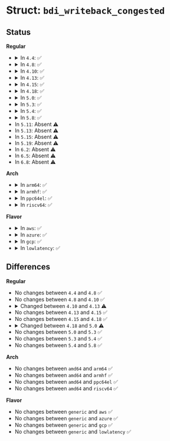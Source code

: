 # Struct: <code>bdi_writeback_congested</code>

## Status
<b>Regular</b>
<ul>
<li>
<details>
<summary>In <code>4.4</code>: ✅</summary>

```c
struct bdi_writeback_congested {
    long unsigned int state;
    atomic_t refcnt;
    struct backing_dev_info *bdi;
    int blkcg_id;
    struct rb_node rb_node;
};
```
</details>
</li>
<li>
<details>
<summary>In <code>4.8</code>: ✅</summary>

```c
struct bdi_writeback_congested {
    long unsigned int state;
    atomic_t refcnt;
    struct backing_dev_info *bdi;
    int blkcg_id;
    struct rb_node rb_node;
};
```
</details>
</li>
<li>
<details>
<summary>In <code>4.10</code>: ✅</summary>

```c
struct bdi_writeback_congested {
    long unsigned int state;
    atomic_t refcnt;
    struct backing_dev_info *bdi;
    int blkcg_id;
    struct rb_node rb_node;
};
```
</details>
</li>
<li>
<details>
<summary>In <code>4.13</code>: ✅</summary>

```c
struct bdi_writeback_congested {
    long unsigned int state;
    atomic_t refcnt;
    struct backing_dev_info *__bdi;
    int blkcg_id;
    struct rb_node rb_node;
};
```
</details>
</li>
<li>
<details>
<summary>In <code>4.15</code>: ✅</summary>

```c
struct bdi_writeback_congested {
    long unsigned int state;
    atomic_t refcnt;
    struct backing_dev_info *__bdi;
    int blkcg_id;
    struct rb_node rb_node;
};
```
</details>
</li>
<li>
<details>
<summary>In <code>4.18</code>: ✅</summary>

```c
struct bdi_writeback_congested {
    long unsigned int state;
    atomic_t refcnt;
    struct backing_dev_info *__bdi;
    int blkcg_id;
    struct rb_node rb_node;
};
```
</details>
</li>
<li>
<details>
<summary>In <code>5.0</code>: ✅</summary>

```c
struct bdi_writeback_congested {
    long unsigned int state;
    refcount_t refcnt;
    struct backing_dev_info *__bdi;
    int blkcg_id;
    struct rb_node rb_node;
};
```
</details>
</li>
<li>
<details>
<summary>In <code>5.3</code>: ✅</summary>

```c
struct bdi_writeback_congested {
    long unsigned int state;
    refcount_t refcnt;
    struct backing_dev_info *__bdi;
    int blkcg_id;
    struct rb_node rb_node;
};
```
</details>
</li>
<li>
<details>
<summary>In <code>5.4</code>: ✅</summary>

```c
struct bdi_writeback_congested {
    long unsigned int state;
    refcount_t refcnt;
    struct backing_dev_info *__bdi;
    int blkcg_id;
    struct rb_node rb_node;
};
```
</details>
</li>
<li>
<details>
<summary>In <code>5.8</code>: ✅</summary>

```c
struct bdi_writeback_congested {
    long unsigned int state;
    refcount_t refcnt;
    struct backing_dev_info *__bdi;
    int blkcg_id;
    struct rb_node rb_node;
};
```
</details>
</li>
<li>
In <code>5.11</code>: Absent ⚠️
</li>
<li>
In <code>5.13</code>: Absent ⚠️
</li>
<li>
In <code>5.15</code>: Absent ⚠️
</li>
<li>
In <code>5.19</code>: Absent ⚠️
</li>
<li>
In <code>6.2</code>: Absent ⚠️
</li>
<li>
In <code>6.5</code>: Absent ⚠️
</li>
<li>
In <code>6.8</code>: Absent ⚠️
</li>
</ul>
<b>Arch</b>
<ul>
<li>
<details>
<summary>In <code>arm64</code>: ✅</summary>

```c
struct bdi_writeback_congested {
    long unsigned int state;
    refcount_t refcnt;
    struct backing_dev_info *__bdi;
    int blkcg_id;
    struct rb_node rb_node;
};
```
</details>
</li>
<li>
<details>
<summary>In <code>armhf</code>: ✅</summary>

```c
struct bdi_writeback_congested {
    long unsigned int state;
    refcount_t refcnt;
    struct backing_dev_info *__bdi;
    int blkcg_id;
    struct rb_node rb_node;
};
```
</details>
</li>
<li>
<details>
<summary>In <code>ppc64el</code>: ✅</summary>

```c
struct bdi_writeback_congested {
    long unsigned int state;
    refcount_t refcnt;
    struct backing_dev_info *__bdi;
    int blkcg_id;
    struct rb_node rb_node;
};
```
</details>
</li>
<li>
<details>
<summary>In <code>riscv64</code>: ✅</summary>

```c
struct bdi_writeback_congested {
    long unsigned int state;
    refcount_t refcnt;
    struct backing_dev_info *__bdi;
    int blkcg_id;
    struct rb_node rb_node;
};
```
</details>
</li>
</ul>
<b>Flavor</b>
<ul>
<li>
<details>
<summary>In <code>aws</code>: ✅</summary>

```c
struct bdi_writeback_congested {
    long unsigned int state;
    refcount_t refcnt;
    struct backing_dev_info *__bdi;
    int blkcg_id;
    struct rb_node rb_node;
};
```
</details>
</li>
<li>
<details>
<summary>In <code>azure</code>: ✅</summary>

```c
struct bdi_writeback_congested {
    long unsigned int state;
    refcount_t refcnt;
    struct backing_dev_info *__bdi;
    int blkcg_id;
    struct rb_node rb_node;
};
```
</details>
</li>
<li>
<details>
<summary>In <code>gcp</code>: ✅</summary>

```c
struct bdi_writeback_congested {
    long unsigned int state;
    refcount_t refcnt;
    struct backing_dev_info *__bdi;
    int blkcg_id;
    struct rb_node rb_node;
};
```
</details>
</li>
<li>
<details>
<summary>In <code>lowlatency</code>: ✅</summary>

```c
struct bdi_writeback_congested {
    long unsigned int state;
    refcount_t refcnt;
    struct backing_dev_info *__bdi;
    int blkcg_id;
    struct rb_node rb_node;
};
```
</details>
</li>
</ul>

## Differences
<b>Regular</b>
<ul>
<li>
No changes between <code>4.4</code> and <code>4.8</code> ✅
</li>
<li>
No changes between <code>4.8</code> and <code>4.10</code> ✅
</li>
<li>
<details>
<summary>Changed between <code>4.10</code> and <code>4.13</code> ⚠️</summary>
<ul>
<li>
<b>Field added. </b>
<code>struct backing_dev_info *__bdi</code>
</li>
<li>
<b>Field removed. </b>
<code>struct backing_dev_info *bdi</code>
</li>
</ul>
</details>
</li>
<li>
No changes between <code>4.13</code> and <code>4.15</code> ✅
</li>
<li>
No changes between <code>4.15</code> and <code>4.18</code> ✅
</li>
<li>
<details>
<summary>Changed between <code>4.18</code> and <code>5.0</code> ⚠️</summary>
<ul>
<li>
<b>Field type changed. </b>
<code>atomic_t refcnt</code> ➡️ <code>refcount_t refcnt</code>
</li>
</ul>
</details>
</li>
<li>
No changes between <code>5.0</code> and <code>5.3</code> ✅
</li>
<li>
No changes between <code>5.3</code> and <code>5.4</code> ✅
</li>
<li>
No changes between <code>5.4</code> and <code>5.8</code> ✅
</li>
</ul>
<b>Arch</b>
<ul>
<li>
No changes between <code>amd64</code> and <code>arm64</code> ✅
</li>
<li>
No changes between <code>amd64</code> and <code>armhf</code> ✅
</li>
<li>
No changes between <code>amd64</code> and <code>ppc64el</code> ✅
</li>
<li>
No changes between <code>amd64</code> and <code>riscv64</code> ✅
</li>
</ul>
<b>Flavor</b>
<ul>
<li>
No changes between <code>generic</code> and <code>aws</code> ✅
</li>
<li>
No changes between <code>generic</code> and <code>azure</code> ✅
</li>
<li>
No changes between <code>generic</code> and <code>gcp</code> ✅
</li>
<li>
No changes between <code>generic</code> and <code>lowlatency</code> ✅
</li>
</ul>
